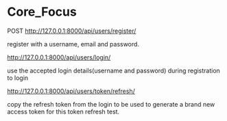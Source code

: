 # Core_Focus

POST http://127.0.0.1:8000/api/users/register/

register with a username, email and password.

http://127.0.0.1:8000/api/users/login/

use the accepted login details(username and password) during registration to login

http://127.0.0.1:8000/api/users/token/refresh/

copy the refresh token from the login to be used to generate a brand new access token for this token refresh test.
